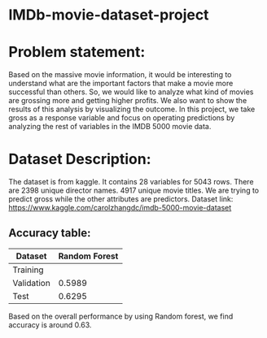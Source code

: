 # IMDb-movie-dataset-project

# Problem statement:

Based on the massive movie information, it would be interesting to understand what are the important factors that make a movie more successful than others. So, we would like to analyze what kind of movies are grossing more and getting higher profits. We also want to show the results of this analysis by visualizing the outcome. In this project, we take gross as a response variable and focus on operating predictions by analyzing the rest of variables in the IMDB 5000 movie data.



# Dataset Description:

The dataset is from kaggle. It contains 28 variables for 5043 rows. There are 2398 unique director names. 4917 unique movie titles. We are trying to predict gross while the other attributes are predictors.
Dataset link: https://www.kaggle.com/carolzhangdc/imdb-5000-movie-dataset


## Accuracy table:
  
  Dataset       | Random Forest
  -------------|-------------
  Training    |               
  Validation | 0.5989  
  Test          | 0.6295   

Based on the overall performance by using Random forest, we find accuracy is around 0.63.

